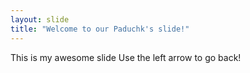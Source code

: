 ```yaml
---
layout: slide
title: "Welcome to our Paduchk's slide!"
---
```

This is my awesome slide
Use the left arrow to go back!
